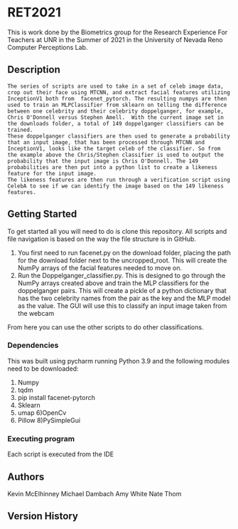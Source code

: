 # RET2021
This is work done by the Biometrics group for the  Research Experience For Teachers at UNR in the Summer of 2021 in the 
University of Nevada Reno Computer Perceptions Lab. 

## Description

	The series of scripts are used to take in a set of celeb image data, crop out their face using MTCNN, and extract facial features utilizing InceptionV1 both from  facenet_pytorch. The resulting numpys are then used to train an MLPClassifier from sklearn on telling the difference between one celebrity and their celebrity doppelganger, for example, Chris O'Donnell versus Stephen Amell.  With the current image set in the downloads folder, a total of 149 doppelganger classifiers can be trained. 	
	These doppelganger classifiers are then used to generate a probability that an input image, that has been processed through MTCNN and InceptionV1, looks like the target celeb of the classifier. So from the example above the Chris/Stephen classifier is used to output the probability that the input image is Chris O'Donnell. The 149 probabilities are then put into a python list to create a likeness feature for the input image.
	The likeness features are then run through a verification script using CelebA to see if we can identify the image based on the 149 likeness features.


## Getting Started
To get started all you will need to do is clone this repository. All scripts and file navigation is based on the way the file structure is in GitHub. 

1)  You first need to run facenet.py on the download folder, placing the path for the download folder next to the uncropped_root. This will create the NumPy arrays of the facial features needed to move on.
2) Run the Doppelganger_classifier.py. This is designed to go through the NumPy arrays created above and train the MLP classifiers for the doppelganger pairs. This will create a pickle of a python dictionary that has the two celebrity names from the pair as the key and the MLP model as the value. The GUI will use this to classify an input image taken from the webcam

From here you can use the other scripts to do other classifications.


### Dependencies
This was built using pycharm  running Python 3.9 and the following modules need to be downloaded:
1) Numpy
2) tqdm
3) pip install facenet-pytorch
4) Sklearn
5) umap
6)OpenCv
7) Pillow
8)PySimpleGui

### Executing program
Each script is executed from the  IDE

## Authors

Kevin McElhinney
Michael Dambach
Amy White
Nate Thom

## Version History
